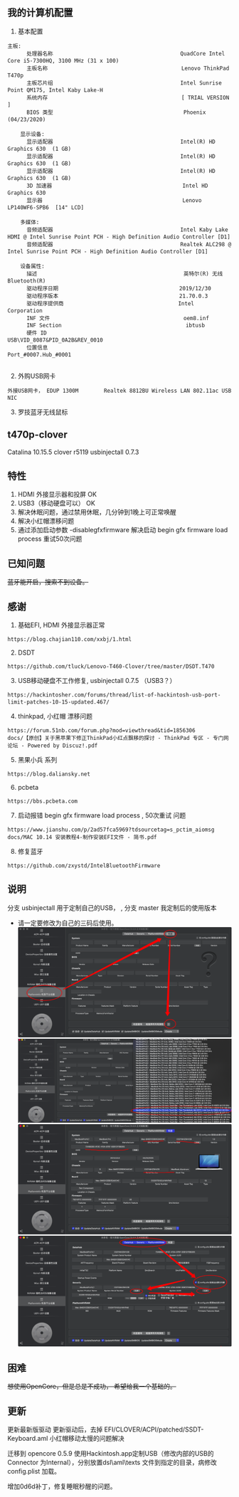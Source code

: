 ## 我的计算机配置
1. 基本配置
```
主板:
      处理器名称                                        QuadCore Intel Core i5-7300HQ, 3100 MHz (31 x 100)
      主板名称                                          Lenovo ThinkPad T470p
      主板芯片组                                        Intel Sunrise Point QM175, Intel Kaby Lake-H
      系统内存                                          [ TRIAL VERSION ]      
      BIOS 类型                                         Phoenix (04/23/2020)

    显示设备:
      显示适配器                                        Intel(R) HD Graphics 630  (1 GB)
      显示适配器                                        Intel(R) HD Graphics 630  (1 GB)
      显示适配器                                        Intel(R) HD Graphics 630  (1 GB)
      3D 加速器                                         Intel HD Graphics 630
      显示器                                            Lenovo LP140WF6-SPB6  [14" LCD]

    多媒体:
      音频适配器                                        Intel Kaby Lake HDMI @ Intel Sunrise Point PCH - High Definition Audio Controller [D1]
      音频适配器                                        Realtek ALC298 @ Intel Sunrise Point PCH - High Definition Audio Controller [D1]

    设备属性:
      描述                                              英特尔(R) 无线 Bluetooth(R)
      驱动程序日期                                      2019/12/30
      驱动程序版本                                      21.70.0.3
      驱动程序提供商                                    Intel Corporation
      INF 文件                                          oem8.inf
      INF Section                                       ibtusb
      硬件 ID                                           USB\VID_8087&PID_0A2B&REV_0010
      位置信息                                          Port_#0007.Hub_#0001


```
2. 外购USB网卡
```
外接USB网卡， EDUP 1300M        Realtek 8812BU Wireless LAN 802.11ac USB NIC
```
3. 罗技蓝牙无线鼠标

### 

## t470p-clover
Catalina 10.15.5 
clover r5119
usbinjectall 0.7.3


## 特性
1. HDMI 外接显示器和投屏 OK
2. USB3（移动硬盘可以） OK
3. 解决休眠问题，通过禁用休眠，几分钟到1晚上可正常唤醒
4. 解决小红帽漂移问题
5. 通过添加启动参数 -disablegfxfirmware  解决启动 begin gfx firmware load process  重试50次问题

## 已知问题
~~蓝牙能开启，搜索不到设备。~~



## 感谢
1. 基础EFI, HDMI 外接显示器正常
```
https://blog.chajian110.com/xxbj/1.html

```
2. DSDT 
```
https://github.com/tluck/Lenovo-T460-Clover/tree/master/DSDT.T470
```
3. USB移动硬盘不工作修复, usbinjectall 0.7.5 （USB3？）
```   
https://hackintosher.com/forums/thread/list-of-hackintosh-usb-port-limit-patches-10-15-updated.467/
```
4. thinkpad, 小红帽 漂移问题
```
https://forum.51nb.com/forum.php?mod=viewthread&tid=1856306
docs/【原创】关于黑苹果下修正ThinkPad小红点飘移的探讨 - ThinkPad 专区 - 专门网论坛 - Powered by Discuz!.pdf
```

5. 黑果小兵 系列
```
https://blog.daliansky.net
```
6. pcbeta
```
https://bbs.pcbeta.com
```
7. 启动报错 begin gfx firmware load process   , 50次重试 问题
```
https://www.jianshu.com/p/2ad57fca5969?tdsourcetag=s_pctim_aiomsg
docs/MAC 10.14 安装教程4-制作安装EFI文件 - 简书.pdf
```
8. 修复蓝牙
```
https://github.com/zxystd/IntelBluetoothFirmware
```


## 说明
分支 usbinjectall 用于定制自己的USB， ,
分支 master 我定制后的使用版本

 * 请一定要修改为自己的三码后使用。 
 ![图1](doc/images/QQ20200627-215254.png)
 ![图2](doc/images/QQ20200627-215349.png)
 ![图3](doc/images/QQ20200627-215500.png)
 ![图4](doc/images/QQ20200627-215604.png)

## 困难
~~想使用OpenCore，但是总是不成功， 希望给我一个基础的。~~


## 更新
更新最新版驱动
更新驱动后，去掉 EFI/CLOVER/ACPI/patched/SSDT-Keyboard.aml  小红帽移动太慢的问题解决

迁移到 opencore 0.5.9
使用Hackintosh.app定制USB（修改内部的USB的 Connector 为Internal），分别放置dsl\aml\texts 文件到指定的目录，病修改config.plist 加载。

增加0d6d补丁，修复睡眠秒醒的问题。 


